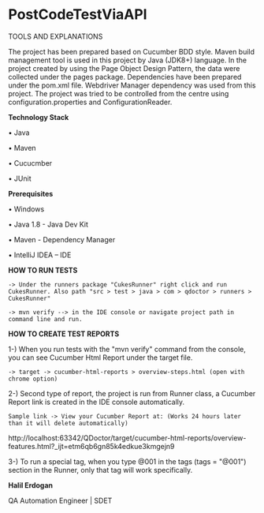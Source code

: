# PostCodeTestViaAPI

TOOLS AND EXPLANATIONS

The project has been prepared based on Cucumber BDD style.
Maven build management tool is used in this project by Java (JDK8+) language.
In the project created by using the Page Object Design Pattern, the data were collected under the pages package.
Dependencies have been prepared under the pom.xml file. Webdriver Manager dependency was used from this project.
The project was tried to be controlled from the centre using configuration.properties and ConfigurationReader.

**Technology Stack**

•	Java

•	Maven

•	Cucucmber

•	JUnit

**Prerequisites**

•	Windows

•	Java 1.8 - Java Dev Kit

•	Maven - Dependency Manager

•	IntelliJ IDEA – IDE


**HOW TO RUN TESTS**

```
-> Under the runners package "CukesRunner" right click and run CukesRunner. Also path "src > test > java > com > qdoctor > runners > CukesRunner"

-> mvn verify --> in the IDE console or navigate project path in command line and run.
```

**HOW TO CREATE TEST REPORTS**

1-) When you run tests with the "mvn verify" command from the console, you can see Cucumber Html Report under the target file.
```
-> target -> cucumber-html-reports > overview-steps.html (open with chrome option)
```
2-) Second type of report, the project is run from Runner class, a Cucumber Report link is created in the IDE console automatically.
```
Sample link -> View your Cucumber Report at: (Works 24 hours later than it will delete automatically)
```
http://localhost:63342/QDoctor/target/cucumber-html-reports/overview-features.html?_ijt=etm6qb6gn85k4edkue3kmgejn9

3-) To run a special tag, when you type @001 in the tags (tags = "@001") section in the Runner, only that tag will work specifically. 


**Halil Erdogan**

QA Automation Engineer | SDET
